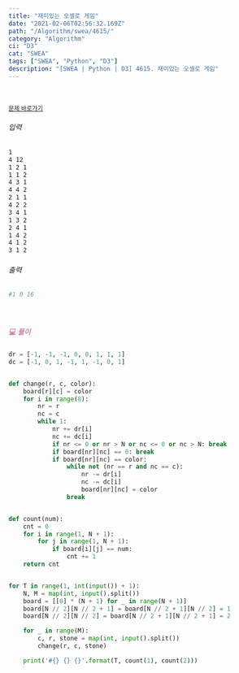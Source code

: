 ```yaml
---
title: "재미있는 오셀로 게임"
date: "2021-02-06T02:56:32.169Z"
path: "/Algorithm/swea/4615/"
category: "Algorithm"
ci: "D3"
cat: "SWEA"
tags: ["SWEA", "Python", "D3"]
description: "[SWEA | Python | D3] 4615. 재미있는 오셀로 게임"
---
```


<br />

<a href="https://swexpertacademy.com/main/code/problem/problemDetail.do?problemLevel=3&contestProbId=AWQmA4uK8ygDFAXj&categoryId=AWQmA4uK8ygDFAXj&categoryType=CODE&problemTitle=&orderBy=FIRST_REG_DATETIME&selectCodeLang=PYTHON&select-1=3&pageSize=10&pageIndex=4"><small>문제 바로가기</small></a>

###### 입력

```sh
1
4 12
1 2 1
1 1 2
4 3 1
4 4 2
2 1 1
4 2 2
3 4 1
1 3 2
2 4 1
1 4 2
4 1 2
3 1 2
```

###### 출력

```sh
#1 0 16
```

<br />

##### <h5 style="color:#C587AE;">💻 풀이</h5>

```python
dr = [-1, -1, -1, 0, 0, 1, 1, 1]
dc = [-1, 0, 1, -1, 1, -1, 0, 1]


def change(r, c, color):
    board[r][c] = color
    for i in range(8):
        nr = r
        nc = c
        while 1:
            nr += dr[i]
            nc += dc[i]
            if nr <= 0 or nr > N or nc <= 0 or nc > N: break
            if board[nr][nc] == 0: break
            if board[nr][nc] == color:
                while not (nr == r and nc == c):
                    nr -= dr[i]
                    nc -= dc[i]
                    board[nr][nc] = color
                break


def count(num):
    cnt = 0
    for i in range(1, N + 1):
        for j in range(1, N + 1):
            if board[i][j] == num:
                cnt += 1
    return cnt


for T in range(1, int(input()) + 1):
    N, M = map(int, input().split())
    board = [[0] * (N + 1) for _ in range(N + 1)]
    board[N // 2][N // 2 + 1] = board[N // 2 + 1][N // 2] = 1
    board[N // 2][N // 2] = board[N // 2 + 1][N // 2 + 1] = 2

    for _ in range(M):
        c, r, stone = map(int, input().split())
        change(r, c, stone)

    print('#{} {} {}'.format(T, count(1), count(2)))
```

